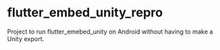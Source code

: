 # flutter_embed_unity_repro
Project to run flutter_emebed_unity on Android without having to make a Unity export.
